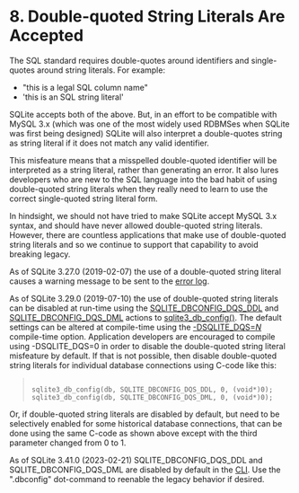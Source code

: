 # 8\. Double\-quoted String Literals Are Accepted



The SQL standard requires double\-quotes around identifiers
and single\-quotes around string literals. For example:


* "this is a legal SQL column name"
* 'this is an SQL string literal'



SQLite accepts both of the above. But, in an effort to be compatible
with MySQL 3\.x (which was one of the most widely used RDBMSes
when SQLite was first being designed) SQLite will also interpret
a double\-quotes string as
string literal if it does not match any valid identifier.



This misfeature means that a misspelled double\-quoted
identifier will be interpreted as a string literal, rather than generating
an error.
It also lures developers who are new to the SQL language into the
bad habit of using double\-quoted string literals when they
really need to learn to use the correct single\-quoted string literal form.



In hindsight, we should not have tried to make SQLite accept MySQL 3\.x
syntax, and should have never allowed double\-quoted string literals.
However, there are countless applications that make use of
double\-quoted string literals and so we continue to support
that capability to avoid breaking legacy.



As of SQLite 3\.27\.0 (2019\-02\-07\) the use of a double\-quoted
string literal causes a warning message to be sent to the [error log](errlog.html).



As of SQLite 3\.29\.0 (2019\-07\-10\) the use of double\-quoted
string literals can be disabled at run\-time using the
[SQLITE\_DBCONFIG\_DQS\_DDL](c3ref/c_dbconfig_defensive.html#sqlitedbconfigdqsddl) and [SQLITE\_DBCONFIG\_DQS\_DML](c3ref/c_dbconfig_defensive.html#sqlitedbconfigdqsdml) actions
to [sqlite3\_db\_config()](c3ref/db_config.html). The default settings can be altered
at compile\-time using the [\-DSQLITE\_DQS\=*N*](compile.html#dqs) compile\-time
option. Application developers are encouraged to compile using
\-DSQLITE\_DQS\=0 in order to disable the double\-quoted string literal
misfeature by default. If that is not possible, then disable
double\-quoted string literals for individual database connections
using C\-code like this:



> ```
> 
> sqlite3_db_config(db, SQLITE_DBCONFIG_DQS_DDL, 0, (void*)0);
> sqlite3_db_config(db, SQLITE_DBCONFIG_DQS_DML, 0, (void*)0);
> 
> ```


Or, if double\-quoted string literals are disabled by default, but need
to be selectively enabled for some historical database connections,
that can be done using the same C\-code as shown above except with the
third parameter changed from 0 to 1\.



As of SQLite 3\.41\.0 (2023\-02\-21\) SQLITE\_DBCONFIG\_DQS\_DDL and
SQLITE\_DBCONFIG\_DQS\_DML are disabled by default in the [CLI](cli.html). Use
the ".dbconfig" dot\-command to reenable the legacy behavior if
desired.



